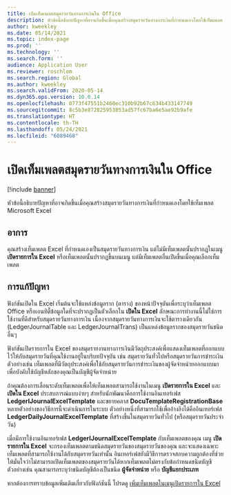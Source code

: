 ```yaml
---
title: เปิดเท็มเพลตสมุดรายวันทางการเงินใน Office
description: หัวข้อนี้อธิบายปัญหาที่อาจเกิดขึ้นเมื่อคุณสร้างสมุดรายวันทางการเงินที่กำหนดเองโดยใช้เท็มเพลต Microsoft Excel
author: kweekley
ms.date: 05/14/2021
ms.topic: index-page
ms.prod: ''
ms.technology: ''
ms.search.form: ''
audience: Application User
ms.reviewer: roschlom
ms.search.region: Global
ms.author: kweekley
ms.search.validFrom: 2020-05-14
ms.dyn365.ops.version: 10.0.14
ms.openlocfilehash: 0773f47551b2460ec310b92b67c634b433147749
ms.sourcegitcommit: 8c5b3e872825953853ad57fc67ba6e5ae92b9afe
ms.translationtype: HT
ms.contentlocale: th-TH
ms.lasthandoff: 05/24/2021
ms.locfileid: "6089468"
---
```

# <a name="open-financial-journal-templates-in-office"></a>เปิดเท็มเพลตสมุดรายวันทางการเงินใน Office

[!include [banner](../includes/banner.md)]

หัวข้อนี้อธิบายปัญหาที่อาจเกิดขึ้นเมื่อคุณสร้างสมุดรายวันทางการเงินที่กำหนดเองโดยใช้เท็มเพลต Microsoft Excel

## <a name="symptom"></a>อาการ

คุณสร้างเท็มเพลต Excel ที่กำหนดเองเป็นสมุดรายวันทางการเงิน แต่ไม่มีเท็มเพลตนั้นปรากฏในเมนู **เปิดรายการใน Excel** หรือเท็มเพลตนั้นปรากฏขึ้นบนเมนู แต่มีเท็มเพลตอื่นเปิดขึ้นเมื่อคุณเลือกเท็มเพลต

## <a name="resolution"></a>การแก้ปัญหา

ฟังก์ชันเปิดใน Excel เริ่มต้นจะใช้แหล่งข้อมูลราก (ตาราง) ของหน้าปัจจุบันเพื่อระบุว่าเท็มเพลต Office หรือเอนทิตี้ข้อมูลใดที่จะปรากฏเป็นตัวเลือกใน **เปิดใน Excel** ลักษณะการทำงานนี้ไม่ใช่การใช้งานที่ดีสำหรับสมุดรายวันทางการเงิน เนื่องจากสมุดรายวันทางการเงินจะใช้ตารางเดียวกัน (LedgerJournalTable และ LedgerJournalTrans) เป็นแหล่งข้อมูลรากของสมุดรายวันชนิดอื่นๆ

ฟังก์ชันเปิดรายการใน Excel ของสมุดรายงานทางการเงินมีวัตถุประสงค์เพื่อแสดงเท็มเพลตที่ออกแบบไว้ให้กับสมุดรายวันที่คุณใช้งานอยู่ในบริบทปัจจุบัน เช่น สมุดรายวันทั่วไปหรือสมุดรายวันการชำระเงิน ตัวอย่างเช่น เท็มเพลตที่มีวัตถุประสงค์เพื่อใช้กับสมุดรายวันการชำระเงินของผู้จัดจำหน่ายออกแบบมาเพื่อบังคับใช้บัญชีหลักของคุณเป็นบัญชีผู้จัดจำหน่าย

ถ้าคุณต้องการเลื่อนระดับเท็มเพลตเพื่อให้เท็มเพลตสามารถใช้งานในเมนู **เปิดรายการใน Excel** และ **เปิดใน Excel** ประสบการณ์แบบง่ายๆ สำหรับนักพัฒนาคือการใช้งานอินเทอร์เฟส **LedgerIJournalExcelTemplate** และขยายคลาส **DocuTemplateRegistrationBase** หลายตัวอย่างของวิธีการนี้จะดําเนินการในระบบ ตัวอย่างหนึ่งที่สามารถใช้เพื่ออ้างอิงได้คืออินเทอร์เฟส **LedgerDailyJournalExcelTemplate** ที่สร้างขึ้นในสมุดรายวันทั่วไป (หรือสมุดรายวันประจำวัน)

เมื่อมีการใช้งานอินเทอร์เฟส **LedgerIJournalExcelTemplate** กับเท็มเพลตของคุณ เมนู **เปิดรายการใน Excel** จะกรองเท็มเพลตตามชนิดสมุดรายวันของสมุดรายวันของคุณ และจะแสดงเฉพาะเท็มเพลตที่สามารถใช้งานได้กับสมุดรายวันเท่านั้น อินเทอร์เฟสยังมีวิธีการตรวจสอบความถูกต้องที่ช่วยให้มั่นใจว่าไม่สามารถเปิดเท็มเพลตของสมุดรายวันได้หากเท็มเพลตไม่ตรงกับข้อกำหนดชนิดบัญชี ตัวอย่างเช่น คุณสามารถระบุว่าชนิดบัญชีต้องเป็นชนิด **ผู้จัดจำหน่าย** หรือ **บัญชีแยกประเภท**

หากต้องการทราบข้อมูลเพิ่มเติมเกี่ยวกับฟังก์ชันนี้ โปรดดู [เพิ่มเท็มเพลตในเมนูเปิดรายการใน Excel](../../fin-ops-core/dev-itpro/user-interface/add-templates-open-lines-excel-menu.md)
